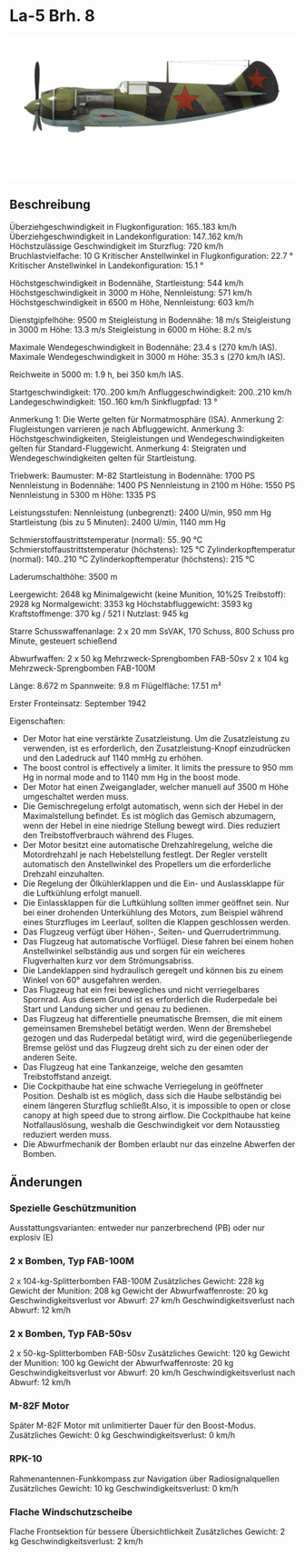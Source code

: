 # La-5 Brh. 8

![la5s8](../images/la5s8.png)

## Beschreibung

Überziehgeschwindigkeit in Flugkonfiguration: 165..183 km/h
Überziehgeschwindigkeit in Landekonfiguration: 147..162 km/h
Höchstzulässige Geschwindigkeit im Sturzflug: 720 km/h
Bruchlastvielfache: 10 G
Kritischer Anstellwinkel in Flugkonfiguration: 22.7 °
Kritischer Anstellwinkel in Landekonfiguration: 15.1 °

Höchstgeschwindigkeit in Bodennähe, Startleistung: 544 km/h
Höchstgeschwindigkeit in 3000 m Höhe, Nennleistung: 571 km/h
Höchstgeschwindigkeit in 6500 m Höhe, Nennleistung: 603 km/h

Dienstgipfelhöhe: 9500 m
Steigleistung in Bodennähe: 18 m/s
Steigleistung in 3000 m Höhe: 13.3 m/s
Steigleistung in 6000 m Höhe: 8.2 m/s

Maximale Wendegeschwindigkeit in Bodennähe: 23.4 s (270 km/h IAS).
Maximale Wendegeschwindigkeit in 3000 m Höhe: 35.3 s (270 km/h IAS).

Reichweite in 5000 m: 1.9 h, bei 350 km/h IAS.

Startgeschwindigkeit: 170..200 km/h
Anfluggeschwindigkeit: 200..210 km/h
Landegeschwindigkeit: 150..160 km/h
Sinkflugpfad: 13 °

Anmerkung 1: Die Werte gelten für Normatmosphäre (ISA).
Anmerkung 2: Flugleistungen varrieren je nach Abfluggewicht.
Anmerkung 3: Höchstgeschwindigkeiten, Steigleistungen und Wendegeschwindigkeiten gelten für Standard-Fluggewicht.
Anmerkung 4: Steigraten und Wendegeschwindigkeiten gelten für Startleistung.

Triebwerk:
Baumuster: M-82
Startleistung in Bodennähe: 1700 PS
Nennleistung in Bodennähe: 1400 PS
Nennleistung in 2100 m Höhe: 1550 PS
Nennleistung in 5300 m Höhe: 1335 PS

Leistungsstufen:
Nennleistung (unbegrenzt): 2400 U/min, 950 mm Hg
Startleistung (bis zu 5 Minuten): 2400 U/min, 1140 mm Hg

Schmierstoffaustrittstemperatur (normal): 55..90 °C
Schmierstoffaustrittstemperatur (höchstens): 125 °C
Zylinderkopftemperatur (normal): 140..210 °C
Zylinderkopftemperatur (höchstens): 215 °C

Laderumschalthöhe: 3500 m

Leergewicht: 2648 kg
Minimalgewicht (keine Munition, 10%25 Treibstoff): 2928 kg
Normalgewicht: 3353 kg
Höchstabfluggewicht: 3593 kg
Kraftstoffmenge: 370 kg / 521 l
Nutzlast: 945 kg

Starre Schusswaffenanlage:
2 x 20 mm SsVAK, 170 Schuss, 800 Schuss pro Minute, gesteuert schießend

Abwurfwaffen:
2 x 50 kg Mehrzweck-Sprengbomben FAB-50sv
2 x 104 kg Mehrzweck-Sprengbomben FAB-100M

Länge: 8.672 m
Spannweite: 9.8 m
Flügelfläche: 17.51 m²

Erster Fronteinsatz: September 1942

Eigenschaften:
- Der Motor hat eine verstärkte Zusatzleistung. Um die Zusatzleistung zu verwenden, ist es erforderlich, den Zusatzleistung-Knopf einzudrücken und den Ladedruck auf 1140 mmHg zu erhöhen.
- The boost control is effectively a limiter. It limits the pressure to 950 mm Hg in normal mode and to 1140 mm Hg in the boost mode.
- Der Motor hat einen Zweiganglader, welcher manuell auf 3500 m Höhe umgeschaltet werden muss.
- Die Gemischregelung erfolgt automatisch, wenn sich der Hebel in der Maximalstellung befindet. Es ist möglich das Gemisch abzumagern, wenn der Hebel in eine niedrige Stellung bewegt wird. Dies reduziert den Treibstoffverbrauch während des Fluges.
- Der Motor besitzt eine automatische Drehzahlregelung, welche die Motordrehzahl je nach Hebelstellung festlegt. Der Regler verstellt automatisch den Anstellwinkel des Propellers um die erforderliche Drehzahl einzuhalten.
- Die Regelung der Ölkühlerklappen und die Ein- und Auslassklappe für die Luftkühlung erfolgt manuell.
- Die Einlassklappen für die Luftkühlung sollten immer geöffnet sein. Nur bei einer drohenden Unterkühlung des Motors, zum Beispiel während eines Sturzfluges im Leerlauf, sollten die Klappen geschlossen werden.
- Das Flugzeug verfügt über Höhen-, Seiten- und Querrudertrimmung.
- Das Flugzeug hat automatische Vorflügel. Diese fahren bei einem hohen Anstellwinkel selbständig aus und sorgen für ein weicheres Flugverhalten kurz vor dem Strömungsabriss.
- Die Landeklappen sind hydraulisch geregelt und können bis zu einem Winkel von 60° ausgefahren werden.
- Das Flugzeug hat ein frei bewegliches und nicht verriegelbares Spornrad. Aus diesem Grund ist es erforderlich die Ruderpedale bei Start und Landung sicher und genau zu bedienen.
- Das Flugzeug hat differentielle pneumatische Bremsen, die mit einem gemeinsamen Bremshebel betätigt werden. Wenn der Bremshebel gezogen und das Ruderpedal betätigt wird, wird die gegenüberliegende Bremse gelöst und das Flugzeug dreht sich zu der einen oder der anderen Seite.
- Das Flugzeug hat eine Tankanzeige, welche den gesamten Treibstoffstand anzeigt.
- Die Cockpithaube hat eine schwache Verriegelung in geöffneter Position. Deshalb ist es möglich, dass sich die Haube selbständig bei einem längeren Sturzflug schließt.Also, it is impossible to open or close canopy at high speed due to strong airflow. Die Cockpithaube hat keine Notfallauslösung, weshalb die Geschwindigkeit vor dem Notausstieg reduziert werden muss.
- Die Abwurfmechanik der Bomben erlaubt nur das einzelne Abwerfen der Bomben.

## Änderungen



### Spezielle Geschützmunition

Ausstattungsvarianten: entweder nur panzerbrechend (PB) oder nur explosiv (E)﻿


### 2 x Bomben, Typ FAB-100M

2 x 104-kg-Splitterbomben FAB-100M
Zusätzliches Gewicht: 228 kg
Gewicht der Munition: 208 kg
Gewicht der Abwurfwaffenroste: 20 kg
Geschwindigkeitsverlust vor Abwurf: 27 km/h
Geschwindigkeitsverlust nach Abwurf: 12 km/h﻿


### 2 x Bomben, Typ FAB-50sv

2 x 50-kg-Splitterbomben FAB-50sv
Zusätzliches Gewicht: 120 kg
Gewicht der Munition: 100 kg
Gewicht der Abwurfwaffenroste: 20 kg
Geschwindigkeitsverlust vor Abwurf: 20 km/h
Geschwindigkeitsverlust nach Abwurf: 12 km/h﻿


### M-82F Motor

Später M-82F Motor mit unlimitierter Dauer für den Boost-Modus.
Zusätzliches Gewicht: 0 kg
Geschwindigkeitsverlust: 0 km/h﻿


### RPK-10

Rahmenantennen-Funkkompass zur Navigation über Radiosignalquellen
Zusätzliches Gewicht: 10 kg
Geschwindigkeitsverlust: 0 km/h﻿


### Flache Windschutzscheibe

Flache Frontsektion für bessere Übersichtlichkeit
Zusätzliches Gewicht: 2 kg
Geschwindigkeitsverlust: 2 km/h